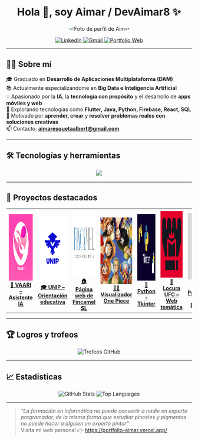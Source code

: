 <h1 align="center">Hola 👋, soy Aimar / DevAimar8 ✨</h1> 

<p align="center">
  <img src="https://avatars.githubusercontent.com/u/160763813?s=400&u=105ec69cf88f27ca26454b11437d2d8691d7eb20&v=4" width="200" style="border-radius: 50%" alt="Foto de perfil de Aimar"/> 
</p>

<p align="center">
  <a href="https://www.linkedin.com/in/aimar-esqueta-albert-a0a33b302/" target="_blank">
    <img src="https://img.shields.io/badge/LinkedIn-0077B5?style=for-the-badge&logo=linkedin&logoColor=white" alt="LinkedIn" />
  </a>
  <a href="mailto:aimaresquetaalbert@gmail.com" target="_blank">
    <img src="https://img.shields.io/badge/Gmail-D14836?style=for-the-badge&logo=gmail&logoColor=white" alt="Gmail" />
  </a>
  <a href="https://portfolio-aimar.vercel.app/" target="_blank">
    <img src="https://img.shields.io/badge/🌐%20Portfolio%20Web-282C34?style=for-the-badge&logo=github&logoColor=white" alt="Portfolio Web" />
  </a>
</p>

---

## 🧑‍💻 Sobre mí

🎓 Graduado en **Desarrollo de Aplicaciones Multiplataforma (DAM)**  
📚 Actualmente especializándome en **Big Data e Inteligencia Artificial**  
💡 Apasionado por la **IA**, la **tecnología con propósito** y el desarrollo de **apps móviles y web**  
📱 Explorando tecnologías como **Flutter, Java, Python, Firebase, React, SQL**  
🎯 Motivado por **aprender, crear** y **resolver problemas reales con soluciones creativas**  
📫 Contacto: **aimaresquetaalbert@gmail.com**

---

## 🛠️ Tecnologías y herramientas

<p align="center">
  <img src="https://skillicons.dev/icons?i=androidstudio,java,dart,flutter,py,html,css,js,mysql,sqlite,mongodb,firebase,git,github,docker,vscode,react,nodejs,eclipse&perline=10" />
</p>

---

## 🚀 Proyectos destacados

<table>
  <tr>
    <td align="center">
      <a href="https://github.com/DevAimar8/VAARI">
        <img src="https://raw.githubusercontent.com/DevAimar8/VAARI/main/VAARI.png" height="180px"width="120px"/><br/>
        <strong>🤖 VAARI – Asistente IA</strong>
      </a>
    </td>
    <td align="center">
      <a href="https://github.com/DevAimar8/UNIP">
        <img src="https://raw.githubusercontent.com/DevAimar8/UNIP/main/UNIP.png" height="180px"width="120px"/><br/>
        <strong>🎓 UNIP – Orientación educativa</strong>
      </a>
    </td>
    <td align="center">
      <a href="https://github.com/DevAimar8/FincamelillaSL">
        <img src="https://raw.githubusercontent.com/DevAimar8/FincamelillaSL/main/fincamel-1.webp" height="180px"width="120px"/><br/>
        <strong>🏠 Página web de Fincamel SL</strong>
      </a>
    </td>
    <td align="center">
      <a href="https://github.com/DevAimar8/VisualizadorPersonajes-OnePiece">
        <img src="https://raw.githubusercontent.com/DevAimar8/VisualizadorPersonajes-OnePiece/main/onepiece.png" height="180px"width="120px"/><br/>
        <strong>🏴‍☠️ Visualizador One Piece</strong>
      </a>
    </td>
    <td align="center">
      <a href="https://github.com/DevAimar8/VisualizadorPersonajes-OnePiece">
        <img src="https://raw.githubusercontent.com/DevAimar8/Proyectos-Python/main/TkinterPython.png" height="180px"width="120px"/><br/>
        <strong>🐍 Python - Tkinter </strong>
      </a>
    </td>
    <td align="center">
      <a href="https://github.com/DevAimar8/LocuraUFC">
        <img src="https://raw.githubusercontent.com/DevAimar8/LocuraUFC/main/Imágenes/logo.png" height="180px"width="120px"/><br/>
        <strong>🥋 Locura UFC – Web temática</strong>
      </a>
    </td>
    <td align="center">
      <a href="https://github.com/DevAimar8/Proyectos-Java-Basicos">
        <img src="https://github.com/DevAimar8/Proyectos-Java-Basicos/blob/main/java.jpg" height="180px"width="120px"/><br/>
        <strong>☕ Proyectos Java Básicos</strong>
      </a>
    </td>
  </tr>
</table>

---

## 🏆 Logros y trofeos

<p align="center">
  <img src="https://github-profile-trophy.vercel.app/?username=DevAimar8&theme=radical&no-bg=true&row=1&column=7" alt="Trofeos GitHub"/>
</p>

---

## 📈 Estadísticas

<p align="center">
  <img src="https://github-readme-stats.vercel.app/api?username=DevAimar8&show_icons=true&theme=radical&hide_title=false&count_private=true" alt="GitHub Stats" />
  <img src="https://github-readme-stats.vercel.app/api/top-langs/?username=DevAimar8&layout=compact&theme=radical" alt="Top Languages" />
</p>

---

> *“La formación en informática no puede convertir a nadie en experto programador, de la
misma forma que estudiar pinceles y pigmentos no puede hacer a alguien un experto pintor”*  
> Visita mi web personal 👉 https://portfolio-aimar.vercel.app/

